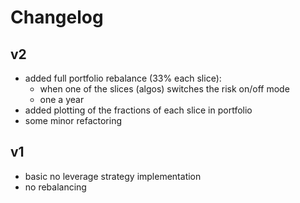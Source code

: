 
# Changelog

## v2

- added full portfolio rebalance (33% each slice):
  - when one of the slices (algos) switches the risk on/off mode
  - one a year
- added plotting of the fractions of each slice in portfolio
- some minor refactoring

## v1

- basic no leverage strategy implementation
- no rebalancing
